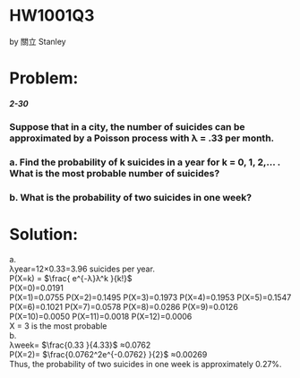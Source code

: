 # HW1001Q3

by 關立 Stanley  
# Problem:  
##### 2-30  
### Suppose that in a city, the number of suicides can be approximated by a Poisson process with λ = .33 per month.  
### a. Find the probability of k suicides in a year for k = 0, 1, 2,... . What is the most probable number of suicides?
### b. What is the probability of two suicides in one week?

# Solution:  
a.  
λyear=12×0.33=3.96 suicides per year.  
P(X=k) = $\frac{ e^{-λ}λ^k }{k!}$  
P(X=0)=0.0191  
P(X=1)=0.0755
P(X=2)=0.1495
P(X=3)=0.1973
P(X=4)=0.1953
P(X=5)=0.1547
P(X=6)=0.1021
P(X=7)=0.0578
P(X=8)=0.0286
P(X=9)=0.0126
P(X=10)=0.0050
P(X=11)=0.0018
P(X=12)=0.0006  
​X = 3 is the most probable  
b.  
λweek= $\frac{0.33 }{4.33}$ ≈0.0762  
P(X=2)= $\frac{0.0762^2e^{-0.0762} }{2}$ ≈0.00269  
Thus, the probability of two suicides in one week is approximately  0.27%.

